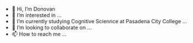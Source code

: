 - 👋 Hi, I’m Donovan
- 👀 I’m interested in ...
- 🌱 I’m currently studying Cognitive Sciennce at Pasadena City College ...
- 💞️ I’m looking to collaborate on ...
- 📫 How to reach me ...

<!---
donovanphan/donovanphan is a ✨ special ✨ repository because its `README.md` (this file) appears on your GitHub profile.
You can click the Preview link to take a look at your changes.
--->
